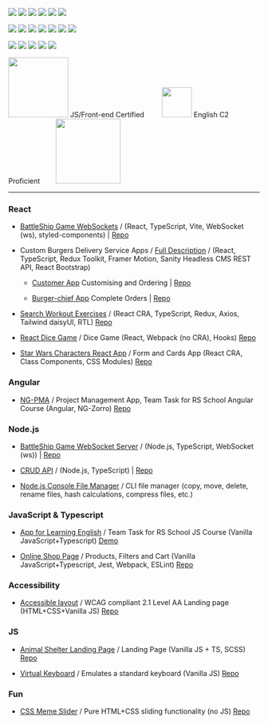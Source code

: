 
  <img src="https://img.shields.io/badge/JavaScript%20ES6+-323330?style=for-the-badge&logo=javascript&logoColor=F7DF1E">   <img src="https://img.shields.io/badge/TypeScript-007ACC?style=for-the-badge&logo=typescript&logoColor=white">   <img src="https://img.shields.io/badge/Angular-DD0031?style=for-the-badge&logo=angular&logoColor=white">    <img src="https://img.shields.io/badge/React-20232A?style=for-the-badge&logo=react&logoColor=61DAFB"> <img src="https://img.shields.io/badge/Redux%20Toolkit-593D88?style=for-the-badge&logo=redux&logoColor=white">  <img src="https://img.shields.io/badge/testing%20library-323330?style=for-the-badge&logo=testing-library&logoColor=red">  
  
  
 <img src="https://img.shields.io/badge/HTML5-E34F26?style=for-the-badge&logo=html5&logoColor=white">     <img src="https://img.shields.io/badge/CSS3-1572B6?style=for-the-badge&logo=css3&logoColor=white">     <img src="https://img.shields.io/badge/Sass-CC6699?style=for-the-badge&logo=sass&logoColor=white">     <img src="https://img.shields.io/badge/Tailwind_CSS-38B2AC?style=for-the-badge&logo=tailwind-css&logoColor=white">     <img src="https://img.shields.io/badge/material%20design-757575?style=for-the-badge&logo=material%20design&logoColor=white">     <img src="https://img.shields.io/badge/Ant%20Design-1890FF?style=for-the-badge&logo=antdesign&logoColor=white">   <img src="https://img.shields.io/badge/Bootstrap-712cf9?style=for-the-badge&logo=bootstrap&logoColor=white">
  
 <img src="https://img.shields.io/badge/VSCode-0078D4?style=for-the-badge&logo=visual%20studio%20code&logoColor=white">    <img src="https://img.shields.io/badge/eslint-3A33D1?style=for-the-badge&logo=eslint&logoColor=white"> <img src="https://img.shields.io/badge/prettier-1A2C34?style=for-the-badge&logo=prettier&logoColor=F7BA3E">       <img src="https://img.shields.io/badge/webpack-1572B6?style=for-the-badge&logo=webpack&logoColor=white">  <img src="https://img.shields.io/badge/npm-DD0031?style=for-the-badge&logo=npm&logoColor=white">
 
 
 
[<img src="https://rs.school/images/rs_school.svg" width="120">](https://rs.school/js/)  JS/Front-end Certified &nbsp; &nbsp; &nbsp; &nbsp; [<img src="https://user-images.githubusercontent.com/99475472/217828159-34f5c637-ac5d-417f-a989-87c631dbf53a.png" width="60">](https://www.efset.org/ef-set-50/) English C2 Proficient &nbsp; &nbsp; &nbsp; &nbsp;[<img src="https://user-images.githubusercontent.com/99475472/232998461-fd9342ae-ba60-4a77-b9ed-041d6cc8d86e.png" width="130">](https://yandex.ru/yaintern/algorithm-training) &nbsp; 

-----------------

 
 ### React

* [BattleShip Game WebSockets](https://github.com/022022/battleship-websockets/blob/main/README.md) / (React, TypeScript, Vite, WebSocket (ws), styled-components)  | [Repo](https://github.com/022022/battleship-websockets)
 
* Custom Burgers Delivery Service Apps / [Full Description](https://github.com/022022/cosy/blob/main/README.md)  / 
(React, TypeScript, Redux Toolkit, Framer Motion, Sanity Headless CMS REST API, React Bootstrap)

  + [Customer App](https://123burger.netlify.app/) Customising and Ordering | [Repo](https://github.com/022022/cosy)

  + [Burger-chief App](https://123burger-chief.netlify.app/) Complete Orders | [Repo](https://github.com/022022/burger-chief-app)
 
* [Search Workout Exercises](https://awesomesportsapp.netlify.app/) /  (React CRA, TypeScript, Redux, Axios, Tailwind daisyUI, RTL) [Repo](https://github.com/022022/rapid-api-app)

* [React Dice Game](https://022022.github.io/React-Dice-Game/) / Dice Game (React,  Webpack (no CRA), Hooks) [Repo](https://github.com/022022/React-Dice-Game)

* [Star Wars Characters React App](https://character-cards-five.vercel.app/) / Form and Cards App (React CRA, Class Components, CSS Modules) [Repo](https://github.com/022022/character-cards) 
 
 
 ### Angular

* [NG-PMA](https://ng-pma.netlify.app/welcome) / Project Management App, Team Task for RS School Angular Course (Angular, NG-Zorro) [Repo](https://github.com/ThorsAngerVaNeT/project-management-app)


 ### Node.js

* [BattleShip Game WebSocket Server](https://github.com/022022/battleship-websockets/blob/main/README.md) / (Node.js, TypeScript, WebSocket (ws))  | [Repo](https://github.com/022022/battleship-websockets-server)


* [CRUD API](https://github.com/022022/nodejs-crudAPI#readme) / (Node.js, TypeScript) | [Repo](https://github.com/022022/nodejs-crudAPI/tree/dev)
  
* [Node.js Console File Manager](https://github.com/022022/nodejs-file-manager) / CLI file manager (copy, move, delete, rename files, hash calculations, compress files, etc.)


 ### JavaScript & Typescript

* [App for Learning English](https://github.com/AnastasiaLL/rslang/tree/develop) / Team Task for RS School JS Course (Vanilla JavaScript+Typescript) [Demo](https://www.youtube.com/watch?v=eNPyBiJDbRM)

* [Online Shop Page](https://022022.github.io/Online-Store/) / Products, Filters and Cart (Vanilla JavaScript+Typescript, Jest, Webpack, ESLint) [Repo](https://github.com/022022/Online-Store)


 ### Accessibility
 
* [Accessible layout](https://022022.github.io/accessible-app/) / WCAG compliant 2.1 Level AA Landing page (HTML+CSS+Vanilla JS) [Repo](https://github.com/022022/accessible-app)


 ### JS

* [Animal Shelter Landing Page](https://022022.github.io/Shelter/pages/main/index.html) / Landing Page (Vanilla JS + TS, SCSS) [Repo](https://github.com/022022/Shelter)

* [Virtual Keyboard](https://022022.github.io/virtual-keyboard/) / Emulates a standard keyboard (Vanilla JS) [Repo](https://github.com/022022/virtual-keyboard/tree/dev)


 ### Fun

* [CSS Meme Slider](https://022022.github.io/cssMemSlider/cssMemSlider/index.html) / Pure HTML+CSS sliding functionality (no JS) [Repo](https://github.com/022022/cssMemSlider/)


